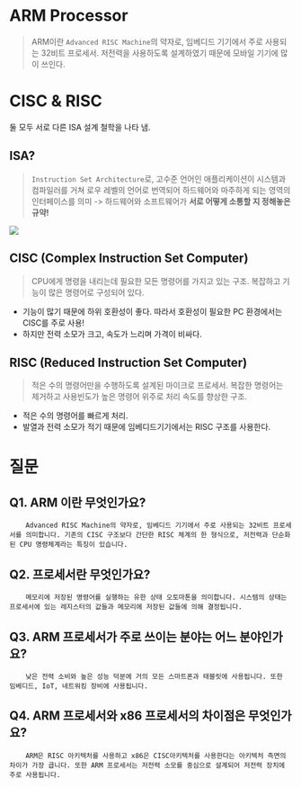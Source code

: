 # ARM Processor
> ARM이란 `Advanced RISC Machine`의 약자로, 임베디드 기기에서 주로 사용되는 32비트 프로세서. 저전력을 사용하도록 설계하였기 때문에 모바일 기기에 많이 쓰인다. 

# CISC & RISC
둘 모두 서로 다른 ISA 설계 철학을 나타 냄. 

## ISA?
> `Instruction Set Architecture`로, 고수준 언어인 애플리케이션이 시스템과 컴파일러를 거쳐 로우 레벨의 언어로 번역되어 하드웨어와 마주하게 되는 영역의 인터페이스를 의미 -> 하드웨어와 소프트웨어가 **서로 어떻게 소통할 지 정해놓은 규약!**
> 
![](https://img1.daumcdn.net/thumb/R1280x0/?scode=mtistory2&fname=https%3A%2F%2Fblog.kakaocdn.net%2Fdn%2FdZk6Gk%2FbtqI6Op5Pbo%2FG1mDB65uzZb0dpQ9AHeWqK%2Fimg.png)


## CISC (Complex Instruction Set Computer)
> CPU에게 명령을 내리는데 필요한 모든 명령어를 가지고 있는 구조. 복잡하고 기능이 많은 명령어로 구성되어 있다.

- 기능이 많기 때문에 하위 호환성이 좋다. 따라서 호환성이 필요한 PC 환경에서는 CISC를 주로 사용!
- 하지만 전력 소모가 크고, 속도가 느리며 가격이 비싸다.

## RISC (Reduced Instruction Set Computer)
> 적은 수의 명령어만을 수행하도록 설계된 마이크로 프로세서. 복잡한 명령어는 제거하고 사용빈도가 높은 명령어 위주로 처리 속도를 향상한 구조. 

- 적은 수의 명령어를 빠르게 처리.
- 발열과 전력 소모가 적기 때문에 임베디드기기에서는 RISC 구조를 사용한다.





# 질문
## Q1. ARM 이란 무엇인가요?
```
    Advanced RISC Machine의 약자로, 임베디드 기기에서 주로 사용되는 32비트 프로세서를 의미합니다. 기존의 CISC 구조보다 간단한 RISC 체계의 한 형식으로, 저전력과 단순화된 CPU 명령체계라는 특징이 있습니다. 
```

## Q2. 프로세서란 무엇인가요?
```
    메모리에 저장된 명령어를 실행하는 유한 상태 오토마톤을 의미합니다. 시스템의 상태는 프로세서에 있는 레지스터의 값들과 메모리에 저장된 값들에 의해 결정됩니다. 
```

## Q3. ARM 프로세서가 주로 쓰이는 분야는 어느 분야인가요?
```
    낮은 전력 소비와 높은 성능 덕분에 거의 모든 스마트폰과 태블릿에 사용됩니다. 또한 임베디드, IoT, 네트워킹 장비에 사용됩니다.
```

## Q4. ARM 프로세서와 x86 프로세서의 차이점은 무엇인가요?
```
    ARM은 RISC 아키텍처를 사용하고 x86은 CISC아키텍처를 사용한다는 아키텍처 측면의 차이가 가장 큽니다. 또한 ARM 프로세서는 저전력 소모를 중심으로 설계되어 저전력 장치에 주로 사용됩니다.
```

